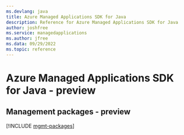 ```yaml
---
ms.devlang: java
title: Azure Managed Applications SDK for Java
description: Reference for Azure Managed Applications SDK for Java
author: joshfree
ms.service: managedapplications
ms.author: jfree
ms.data: 09/29/2022
ms.topic: reference
---
```

# Azure Managed Applications SDK for Java - preview

## Management packages - preview
[!INCLUDE [mgmt-packages](managed-applications-mgmt-index.md)]